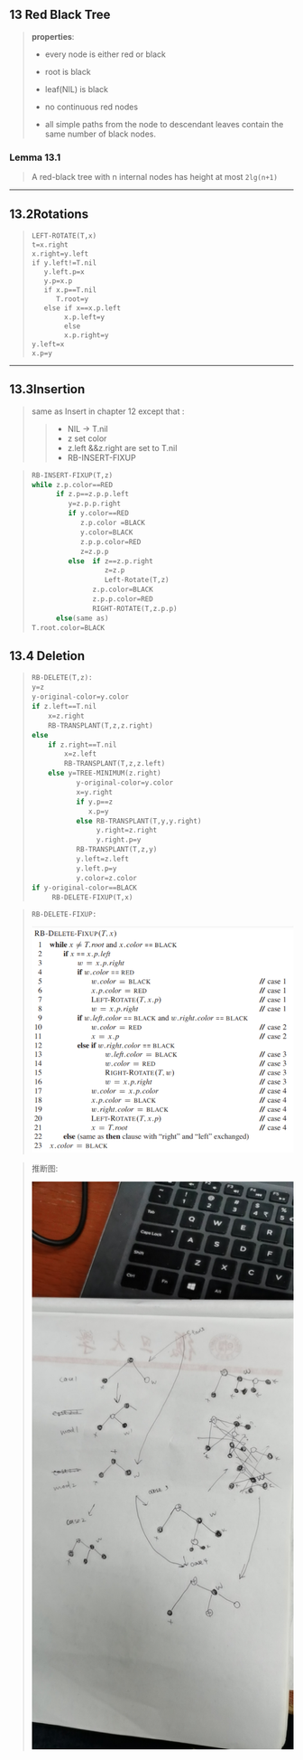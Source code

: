 ## 13 Red  Black Tree

> **properties**:
>
> - every node is either red or black
>
> - root is black
> - leaf(NIL) is black
> - no continuous red nodes
> - all simple paths from the node to descendant leaves contain the same number of black nodes.

### Lemma 13.1

> A red-black tree with n internal nodes has height at most `2lg(n+1)`



***



## 13.2Rotations

> ```
> LEFT-ROTATE(T,x)
> t=x.right
> x.right=y.left
> if y.left!=T.nil
>    y.left.p=x
>    y.p=x.p
>    if x.p==T.nil
>       T.root=y
>    else if x==x.p.left
>         x.p.left=y
>         else
>         x.p.right=y
> y.left=x
> x.p=y
> ```



***

## 13.3Insertion
> same as Insert in chapter 12 except that :
> > - NIL -> T.nil
> > - z set color
> > - z.left &&z.right are set to T.nil
> > - RB-INSERT-FIXUP

> ```c++
> RB-INSERT-FIXUP(T,z)
> while z.p.color==RED
>       if z.p==z.p.p.left
>          y=z.p.p.right
>          if y.color==RED
>             z.p.color =BLACK
>             y.color=BLACK
>             z.p.p.color=RED
>             z=z.p.p
>          else  if z==z.p.right
>                   z=z.p
>                   Left-Rotate(T,z)
>                z.p.color=BLACK
>                z.p.p.color=RED
>                RIGHT-ROTATE(T,z.p.p)
>       else(same as)
> T.root.color=BLACK
> ```


## 13.4 Deletion
> ```c
> RB-DELETE(T,z):
> y=z
> y-original-color=y.color
> if z.left==T.nil
>     x=z.right
>     RB-TRANSPLANT(T,z,z.right)
> else 
>     if z.right==T.nil
>         x=z.left
>         RB-TRANSPLANT(T,z,z.left)
>     else y=TREE-MINIMUM(z.right)
>            y-original-color=y.color
>            x=y.right
>            if y.p==z
>               x.p=y
>            else RB-TRANSPLANT(T,y,y.right)
>                 y.right=z.right
>                 y.right.p=y
>            RB-TRANSPLANT(T,z,y)
>            y.left=z.left
>            y.left.p=y
>            y.color=z.color
> if y-original-color==BLACK
>      RB-DELETE-FIXUP(T,x)
> ```



> ```
> RB-DELETE-FIXUP:
> ```
>
> <img src = "img\3.png">

> 推断图:
>
> <img src = "img\4.jpg">